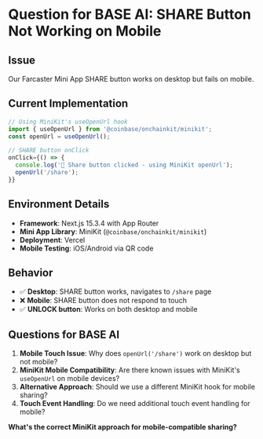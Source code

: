 # Question for BASE AI: SHARE Button Not Working on Mobile

## Issue
Our Farcaster Mini App SHARE button works on desktop but fails on mobile. 

## Current Implementation
```javascript
// Using MiniKit's useOpenUrl hook
import { useOpenUrl } from '@coinbase/onchainkit/minikit';
const openUrl = useOpenUrl();

// SHARE button onClick
onClick={() => {
  console.log('🎯 Share button clicked - using MiniKit openUrl');
  openUrl('/share');
}}
```

## Environment Details
- **Framework**: Next.js 15.3.4 with App Router
- **Mini App Library**: MiniKit (`@coinbase/onchainkit/minikit`)
- **Deployment**: Vercel
- **Mobile Testing**: iOS/Android via QR code

## Behavior
- ✅ **Desktop**: SHARE button works, navigates to `/share` page
- ❌ **Mobile**: SHARE button does not respond to touch
- ✅ **UNLOCK button**: Works on both desktop and mobile

## Questions for BASE AI
1. **Mobile Touch Issue**: Why does `openUrl('/share')` work on desktop but not mobile?
2. **MiniKit Mobile Compatibility**: Are there known issues with MiniKit's `useOpenUrl` on mobile devices?
3. **Alternative Approach**: Should we use a different MiniKit hook for mobile sharing?
4. **Touch Event Handling**: Do we need additional touch event handling for mobile?

**What's the correct MiniKit approach for mobile-compatible sharing?** 